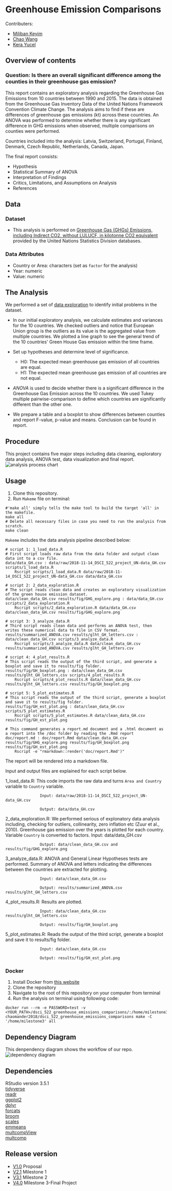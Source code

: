 # Greenhouse Emission Comparisons

Contributers:
- [Miliban Keyim](https://github.com/mkeyim)
- [Chao Wang](https://github.com/chaomander2018)
- [Kera Yucel](https://github.com/K3ra-y)  

## Overview of contents

### Question: Is there an overall significant difference among the counties in their greenhouse gas emission?

This report contains an exploratory analysis regarding the Greenhouse Gas Emissions from 10 countries between 1990 and 2015. The data is obtained from the Greenhouse Gas Inventory Data of the United Nations Framework Convention Climate Change. The analysis aims to find if these are differences of greenhouse gas emissions (kt) across these countries. An ANOVA was performed to determine whether there is any significant difference in GHG emissions when observed, multiple comparisons on counties were performed.

Countries included into the analysis: Latvia, Switzerland, Portugal, Finland, Denmark, Czech Republic, Netherlands, Canada, Japan.

The final report consists:
- Hypothesis
- Statistical Summary of ANOVA
- Interpretation of Findings
- Critics, Limitations, and Assumptions on Analysis
- References

## Data

### Dataset
- This analysis is performed on [Greenhouse Gas (GHGs) Emissions, including Indirect CO2, without LULUCF, in kilotonne CO2 equivalent](http://data.un.org/Data.aspx?d=GHG&f=seriesID%3aGH2) provided by the United Nations Statistics Division databases.


### Data Attributes
- Country or Area: characters (set as `factor` for the analysis)
- Year: numeric
- Value: numeric



## The Analysis
We performed a set of [data exploration](https://besjournals.onlinelibrary.wiley.com/doi/full/10.1111/j.2041-210X.2009.00001.x) to identify initial problems in the dataset.

- In our initial exploratory analysis, we calculate estimates and variances for the 10 countries. We checked outliers and notice that European Union group is the outliers as its value is the aggregated value from multiple countries. We plotted a line graph to see the general trend of the 10 countries' Green House Gas emission within the time frame.

- Set up hypotheses and determine level of significance.  

  * H0: The expected mean greenhouse gas emission of all countries are equal.
  * H1: The expected mean greenhouse gas emission of all countries are not equal.

- *ANOVA* is used to decide whether there is a significant difference in the Greenhouse Gas Emission across the 10 countries. We used Tukey multiple pairwise-comparison to define which countries are significantly different than the other one.

- We prepare a table and a boxplot to show differences between counties and report F-value, p-value and means. Conclusion can be found in report.


## Procedure

This project contains five major steps including data cleaning, exploratory data analysis, ANOVA test, data visualization and final report.
![analysis process chart](data/procedure.png)

## Usage

1. Clone this repository.
2. Run `Makeme` file on terminal:
```
#'make all' simply tells the make tool to build the target 'all' in the makefile.
make all
# Delete all necessary files in case you need to run the analysis from scratch.
make clean
```

`Makeme` includes the data analysis pipeline described below:

```
# script 1: 1_load_data.R 
# First script loads raw data from the data folder and output clean data int to a csv file.
data/data_GH.csv : data/raw/2018-11-14_DSCI_522_project_UN-data_GH.csv scripts/1_load_data.R
	Rscript scripts/1_load_data.R data/raw/2018-11-14_DSCI_522_project_UN-data_GH.csv data/data_GH.csv

# script 2: 2_data_exploration.R
# The script reads clean data and creates an exploratory visualization of the green house emission dataset.
data/clean_data_GH.csv results/fig/GHG_explore.png : data/data_GH.csv scripts/2_data_exploration.R
	Rscript scripts/2_data_exploration.R data/data_GH.csv data/clean_data_GH.csv results/fig/GHG_explore.png

# script 3: 3_analyze_data.R
# Third script reads clean data and performs an ANOVA test, then writes these numerical data to file in CSV format. 
results/summarized_ANOVA.csv results/glht_GH_letters.csv : data/clean_data_GH.csv scripts/3_analyze_data.R
	Rscript scripts/3_analyze_data.R data/clean_data_GH.csv results/summarized_ANOVA.csv results/glht_GH_letters.csv

# script 4: 4_plot_results.R
# This script reads the output of the third script, and generate a boxplot and save it to results/fig folder. 
results/fig/GH_boxplot.png : data/clean_data_GH.csv results/glht_GH_letters.csv scripts/4_plot_results.R
	Rscript scripts/4_plot_results.R data/clean_data_GH.csv results/glht_GH_letters.csv results/fig/GH_boxplot.png

# script 5: 5_plot_estimates.R
# This script reads the output of the third script, generate a boxplot and save it to results/fig folder. 
results/fig/GH_est_plot.png : data/clean_data_GH.csv scripts/5_plot_estimates.R
	Rscript scripts/5_plot_estimates.R data/clean_data_GH.csv results/fig/GH_est_plot.png

# This command generates a report.md document and a .html document as a report into the /doc folder by reading the .Rmd report
doc/report.md : doc/report.Rmd data/clean_data_GH.csv results/fig/GHG_explore.png results/fig/GH_boxplot.png results/fig/GH_est_plot.png
	Rscript -e "rmarkdown::render('doc/report.Rmd')"
 ```
The report will be rendered into a markdown file.

Input and output files are explained for each script below. 

 1_load_data.R: This code imports the raw data and turns `Area and Country` variable to `Country` variable.

                   Input: data/raw/2018-11-14_DSCI_522_project_UN-data_GH.csv
		   
                   Output: data/data_GH.csv
		   
 2_data_exploration.R: We performed serious of explonatory data analysis including, checking for outliers, collinearity, zero inflation etc (Zuur et al., 2010). Greenhouse gas emission over the years is plotted for each country. Variable `Country` is converted to factors.
                   Input: data/data_GH.csv 
		   
                   Output: data/clean_data_GH.csv and results/fig/GHG_explore.png
		   
 3_analyze_data.R: ANOVA and General Linear Hypotheses tests are performed. Summary of ANOVA and letters indicating the differences between the countries are extracted for plotting.

                   Input: data/clean_data_GH.csv
		   
                   Output: results/summarized_ANOVA.csv results/glht_GH_letters.csv
		   
 4_plot_results.R: Results are plotted.

                   Input: data/clean_data_GH.csv results/glht_GH_letters.csv
		   
                   Output: results/fig/GH_boxplot.png
		   
 5_plot_estimates.R: Reads the output of the third script, generate a boxplot and save it to results/fig folder.

                   Input: data/clean_data_GH.csv
		   
                   Output: results/fig/GH_est_plot.png

### Docker
1. Install Docker from [this website](https://www.docker.com/get-started)
2. Clone the repository
3. Navigate to the root of this repository on your computer from terminal
4. Run the analysis on terminal using following code:
```
docker run --rm -e PASSWORD=test -v <YOUR_PATH>/dsci_522_greenhouse_emissions_comparisons/:/home/milestone3 chaomander2018/dsci_522_greenhouse_emissions_comparisons make -C '/home/milestone3' all
```


## Dependency Diagram

This denpendency diagram shows the workflow of our repo.
![dependency diagram](Makefile.png)
## Dependencies

RStudio version 3.5.1  
[tidyverse](https://github.com/tidyverse)  
[readr](https://github.com/tidyverse/readr)  
[ggplot2](https://github.com/tidyverse/ggplot2)  
[dplyr](https://github.com/tidyverse/dpylr)  
[forcats](https://github.com/tidyverse/forcats)    
[broom](https://github.com/tidymodels/broom)  
[scales](https://github.com/r-lib/scales)  
[emmeans](https://github.com/rvlenth/emmeans)  
[multcompView](https://cran.r-project.org/web/packages/multcompView/index.html)  
[multcomp](https://cran.r-project.org/web/packages/multcomp/index.html)  


## Release version
 - [V1.0](https://github.com/UBC-MDS/DSCI_522_greenhouse_emissions_comparisons/releases/tag/v1.0) Proposal
 - [V2.1](https://github.com/UBC-MDS/DSCI_522_greenhouse_emissions_comparisons/releases/tag/V2.1) Milestone 1
 - [V3.1](https://github.com/UBC-MDS/DSCI_522_greenhouse_emissions_comparisons/releases/tag/v3.1) Milestone 2
 - [V4.0]() Milestone 3-Final Project
